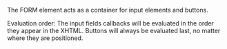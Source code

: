 The FORM element acts as a container for input elements and buttons.

Evaluation order:
The input fields callbacks will be evaluated in the order they
appear in the XHTML. Buttons will always be evaluated last, no matter
where they are positioned.